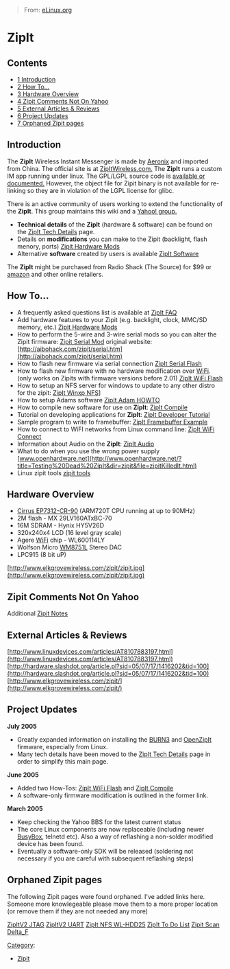 > From: [eLinux.org](http://eLinux.org/ZipIt "http://eLinux.org/ZipIt")


# ZipIt



## Contents

-   [1 Introduction](#introduction)
-   [2 How To...](#how-to)
-   [3 Hardware Overview](#hardware-overview)
-   [4 Zipit Comments Not On Yahoo](#zipit-comments-not-on-yahoo)
-   [5 External Articles & Reviews](#external-articles-26-reviews)
-   [6 Project Updates](#project-updates)
-   [7 Orphaned Zipit pages](#orphaned-zipit-pages)

## Introduction

The **ZipIt** Wireless Instant Messenger is made by
[Aeronix](http://www.aeronix.com/) and imported from China. The official
site is at [ZipItWireless.com.](http://corp.zipitwireless.com/) The
**ZipIt** runs a custom IM app running under linux. The GPL/LGPL source
code is [available or documented.](http://linux.zipitwireless.com/)
However, the object file for Zipit binary is not available for
re-linking so they are in violation of the LGPL license for glibc.

There is an active community of users working to extend the
functionality of the **ZipIt**. This group maintains this wiki and a
[Yahoo! group.](http://groups.yahoo.com/group/zipitwireless)

-   **Technical details** of the **ZipIt** (hardware & software) can be
    found on the [ZipIt Tech
    Details](http://eLinux.org/ZipIt_Tech_Details "ZipIt Tech Details") page.
-   Details on **modifications** you can make to the Zipit (backlight,
    flash menory, ports) [Zipit Hardware
    Mods](http://eLinux.org/Zipit_Hardware_Mods "Zipit Hardware Mods")
-   Alternative **software** created by users is available [ZipIt
    Software](http://eLinux.org/ZipIt_Software "ZipIt Software")


 The **ZipIt** might be purchased from Radio Shack (The Source) for \$99
or
[amazon](http://www.amazon.com/K%252dByte-Zipit-Wireless-Instant-Messenger/dp/B0002XR9PO/ref=sr_1_7?ie=UTF8&s=electronics&qid=1222727970&sr=8-7)
and other online retailers.

## How To...

-   A frequently asked questions list is available at [ZipIt
    FAQ](http://eLinux.org/ZipIt_FAQ "ZipIt FAQ")
-   Add hardware features to your Zipit (e.g. backlight, clock, MMC/SD
    memory, etc.) [Zipit Hardware
    Mods](http://eLinux.org/Zipit_Hardware_Mods "Zipit Hardware Mods")
-   How to perform the 5-wire and 3-wire serial mods so you can alter
    the Zipit firmware: [Zipit Serial
    Mod](http://eLinux.org/Zipit_Serial_Mod "Zipit Serial Mod") original website:
    [http://aibohack.com/zipit/serial.htm](http://aibohack.com/zipit/serial.htm)
-   How to flash new firmware via serial connection [ZipIt Serial
    Flash](http://eLinux.org/ZipIt_Serial_Flash "ZipIt Serial Flash")
-   How to flash new firmware with no hardware modification over
    [WiFi](http://eLinux.org/WiFi "WiFi"). (only works on Zipits with firmware versions
    before 2.01) [ZipIt WiFi
    Flash](http://eLinux.org/ZipIt_WiFi_Flash "ZipIt WiFi Flash")
-   How to setup an NFS server for windows to update to any other distro
    for the zipit: [ZipIt Winxp
    NFS](http://eLinux.org/ZipIt_Winxp_NFS "ZipIt Winxp NFS")]
-   How to setup Adams software [ZipIt Adam
    HOWTO](http://eLinux.org/ZipIt_Adam_HOWTO "ZipIt Adam HOWTO")
-   How to compile new software for use on **ZipIt**: [ZipIt
    Compile](http://eLinux.org/ZipIt_Compile "ZipIt Compile")
-   Tutorial on developing applications for **ZipIt**: [ZipIt Developer
    Tutorial](http://eLinux.org/ZipIt_Developer_Tutorial "ZipIt Developer Tutorial")
-   Sample program to write to framebuffer: [ZipIt Framebuffer
    Example](http://eLinux.org/ZipIt_Framebuffer_Example "ZipIt Framebuffer Example")
-   How to connect to WiFI networks from Linux command line: [ZipIt WiFi
    Connect](http://eLinux.org/ZipIt_WiFi_Connect "ZipIt WiFi Connect")
-   Information about Audio on the **ZipIt**: [ZipIt
    Audio](http://eLinux.org/ZipIt_Audio "ZipIt Audio")
-   What to do when you use the wrong power supply
    [www.openhardware.net](http://www.openhardware.net/?title=Testing%20Dead%20ZipIt&dir=zipit&file=zipitKilledIt.html)
-   Linux zipit tools [zipit
    tools](http://www.cs.toronto.edu/~cvs/zipit/)

## Hardware Overview

-   [Cirrus
    EP7312-CR-90](http://www.cirrus.com/en/products/pro/detail/P139.html)
    (ARM720T CPU running at up to 90MHz)
-   2M flash - MX 29LV160ATxBC-70
-   16M SDRAM - Hynix HY5V26D
-   320x240x4 LCD (16 level gray scale)
-   Agere [WiFi](http://eLinux.org/WiFi "WiFi") chip - WL600114LY
-   Wolfson Micro
    [WM8751L](http://www.wolfsonmicro.com/uploads/documents/WM8751L.pdf)
    Stereo DAC
-   LPC915 (8 bit uP)

[http://www.elkgrovewireless.com/zipit/zipit.jpg](http://www.elkgrovewireless.com/zipit/zipit.jpg)

## Zipit Comments Not On Yahoo

Additional [Zipit Notes](http://eLinux.org/Zipit_Notes "Zipit Notes")

## External Articles & Reviews

[http://www.linuxdevices.com/articles/AT8107883197.html](http://www.linuxdevices.com/articles/AT8107883197.html)
[http://hardware.slashdot.org/article.pl?sid=05/07/17/1416202&tid=100](http://hardware.slashdot.org/article.pl?sid=05/07/17/1416202&tid=100)
[http://www.elkgrovewireless.com/zipit/](http://www.elkgrovewireless.com/zipit/)

## Project Updates

**July 2005**

-   Greatly expanded information on installing the
    [BURN3](http://eLinux.org/BURN3 "BURN3") and [OpenZipIt](http://eLinux.org/OpenZipIt "OpenZipIt")
    firmware, especially from Linux.
-   Many tech details have been moved to the [ZipIt Tech
    Details](http://eLinux.org/ZipIt_Tech_Details "ZipIt Tech Details") page in order to
    simplify this main page.

**June 2005**

-   Added two How-Tos: [ZipIt WiFi
    Flash](http://eLinux.org/ZipIt_WiFi_Flash "ZipIt WiFi Flash") and [ZipIt
    Compile](http://eLinux.org/ZipIt_Compile "ZipIt Compile")
-   A software-only firmware modification is outlined in the former
    link.

**March 2005**

-   Keep checking the Yahoo BBS for the latest current status
-   The core Linux components are now replaceable (including newer
    [BusyBox](http://eLinux.org/BusyBox "BusyBox"), telnetd etc). Also a way of
    reflashing a non-solder modified device has been found.
-   Eventually a software-only SDK will be released (soldering not
    necessary if you are careful with subsequent reflashing steps)

## Orphaned Zipit pages

The following Zipit pages were found orphaned. I've added links here.
Someone more knowlegeable please move them to a more proper location (or
remove them if they are not needed any more)

[ZipItV2 JTAG](http://eLinux.org/ZipItV2_JTAG "ZipItV2 JTAG")
 [ZipItV2 UART](http://eLinux.org/ZipItV2_UART "ZipItV2 UART")
 [ZipIt NFS WL-HDD25](http://eLinux.org/ZipIt_NFS_WL-HDD25 "ZipIt NFS WL-HDD25")
 [ZipIt To Do List](http://eLinux.org/ZipIt_To_Do_List "ZipIt To Do List")
 [Zipit Scan](http://eLinux.org/Zipit_Scan "Zipit Scan")
 [Delta\_F](http://eLinux.org/Delta_F "Delta F")


[Category](http://eLinux.org/Special:Categories "Special:Categories"):

-   [Zipit](http://eLinux.org/Category:Zipit "Category:Zipit")

